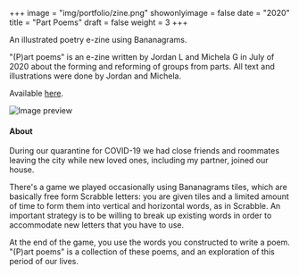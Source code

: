 +++
image = "img/portfolio/zine.png"
showonlyimage = false
date = "2020"
title = "Part Poems"
draft = false
weight = 3
+++

An illustrated poetry e-zine using Bananagrams.
<!--more-->

"(P)art poems" is an e-zine written by Jordan L and Michela G in July of 2020 about the forming and reforming of groups from parts. All text and illustrations were done by Jordan and Michela.

Available [here](https://jminjie.github.io/zine/).

![Image preview](/img/portfolio/res/poems.png)

#### About
During our quarantine for COVID-19 we had close friends and roommates leaving the city while new loved ones, including my partner, joined our house.

There's a game we played occasionally using Bananagrams tiles, which are basically free form Scrabble letters: you are given tiles and a limited amount of time to form them into vertical and horizontal words, as in Scrabble. An important strategy is to be willing to break up existing words in order to accommodate new letters that you have to use.

At the end of the game, you use the words you constructed to write a poem. "(P)art poems" is a collection of these poems, and an exploration of this period of our lives.

